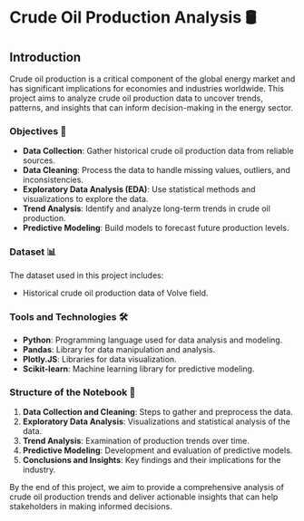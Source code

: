 # Crude Oil Production Analysis 🛢️

## Introduction

Crude oil production is a critical component of the global energy market and has significant implications for economies and industries worldwide. This project aims to analyze crude oil production data to uncover trends, patterns, and insights that can inform decision-making in the energy sector.

### Objectives 🎯
- **Data Collection**: Gather historical crude oil production data from reliable sources.
- **Data Cleaning**: Process the data to handle missing values, outliers, and inconsistencies.
- **Exploratory Data Analysis (EDA)**: Use statistical methods and visualizations to explore the data.
- **Trend Analysis**: Identify and analyze long-term trends in crude oil production.
- **Predictive Modeling**: Build models to forecast future production levels.

### Dataset 📊
The dataset used in this project includes:
- Historical crude oil production data of Volve field.

### Tools and Technologies 🛠️
- **Python**: Programming language used for data analysis and modeling.
- **Pandas**: Library for data manipulation and analysis.
- **Plotly.JS**: Libraries for data visualization.
- **Scikit-learn**: Machine learning library for predictive modeling.

### Structure of the Notebook 📖
1. **Data Collection and Cleaning**: Steps to gather and preprocess the data.
2. **Exploratory Data Analysis**: Visualizations and statistical analysis of the data.
3. **Trend Analysis**: Examination of production trends over time.
4. **Predictive Modeling**: Development and evaluation of predictive models.
5. **Conclusions and Insights**: Key findings and their implications for the industry.

By the end of this project, we aim to provide a comprehensive analysis of crude oil production trends and deliver actionable insights that can help stakeholders in making informed decisions.
